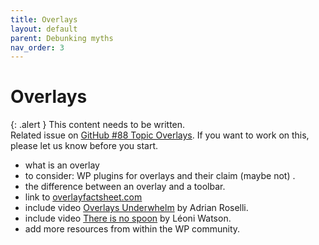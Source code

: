 ```yaml
---
title: Overlays
layout: default
parent: Debunking myths
nav_order: 3
---
```


# Overlays

{: .alert }
This content needs to be written.  
Related issue on [GitHub #88 Topic Overlays](https://github.com/wpaccessibility/wp-a11y-docs/issues/88).
If you want to work on this, please let us know before you start.

- what is an overlay
- to consider: WP plugins for overlays and their claim (maybe not) .
- the difference between an overlay and a toolbar.
- link to [overlayfactsheet.com](https://overlayfactsheet.com/en/)
- include video [Overlays Underwhelm](https://www.youtube.com/live/RDkqJaBwgKU?si=4K5oAYp0ttz7jmNj) by Adrian Roselli.
- include video [There is no spoon](https://www.youtube.com/watch?v=fyRxd072JrA) by Léoni Watson.
- add more resources from within the WP community.
